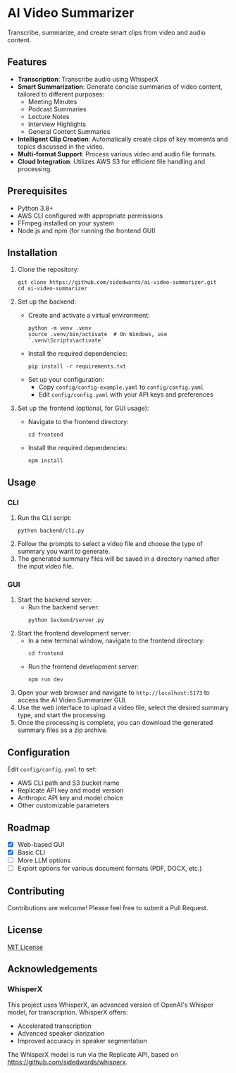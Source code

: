 # AI Video Summarizer

Transcribe, summarize, and create smart clips from video and audio content.

## Features

- **Transcription**: Transcribe audio using WhisperX
- **Smart Summarization**: Generate concise summaries of video content, tailored to different purposes:
  - Meeting Minutes
  - Podcast Summaries
  - Lecture Notes
  - Interview Highlights
  - General Content Summaries
- **Intelligent Clip Creation**: Automatically create clips of key moments and topics discussed in the video.
- **Multi-format Support**: Process various video and audio file formats.
- **Cloud Integration**: Utilizes AWS S3 for efficient file handling and processing.

## Prerequisites

- Python 3.8+
- AWS CLI configured with appropriate permissions
- FFmpeg installed on your system
- Node.js and npm (for running the frontend GUI)

## Installation

1. Clone the repository:
   ```
   git clone https://github.com/sidedwards/ai-video-summarizer.git
   cd ai-video-summarizer
   ```

2. Set up the backend:
   - Create and activate a virtual environment:
     ```
     python -m venv .venv
     source .venv/bin/activate  # On Windows, use `.venv\Scripts\activate`
     ```
   - Install the required dependencies:
     ```
     pip install -r requirements.txt
     ```
   - Set up your configuration:
     - Copy `config/config-example.yaml` to `config/config.yaml`
     - Edit `config/config.yaml` with your API keys and preferences

3. Set up the frontend (optional, for GUI usage):
   - Navigate to the frontend directory:
     ```
     cd frontend
     ```
   - Install the required dependencies:
     ```
     npm install
     ```

## Usage

### CLI

1. Run the CLI script:
   ```
   python backend/cli.py
   ```
2. Follow the prompts to select a video file and choose the type of summary you want to generate.
3. The generated summary files will be saved in a directory named after the input video file.

### GUI

1. Start the backend server:
   - Run the backend server:
     ```
     python backend/server.py
     ```
2. Start the frontend development server:
   - In a new terminal window, navigate to the frontend directory:
     ```
     cd frontend
     ```
   - Run the frontend development server:
     ```
     npm run dev
     ```
3. Open your web browser and navigate to `http://localhost:5173` to access the AI Video Summarizer GUI.
4. Use the web interface to upload a video file, select the desired summary type, and start the processing.
5. Once the processing is complete, you can download the generated summary files as a zip archive.

## Configuration

Edit `config/config.yaml` to set:

- AWS CLI path and S3 bucket name
- Replicate API key and model version
- Anthropic API key and model choice
- Other customizable parameters

## Roadmap

- [x] Web-based GUI
- [x] Basic CLI
- [ ] More LLM options
- [ ] Export options for various document formats (PDF, DOCX, etc.)

## Contributing

Contributions are welcome! Please feel free to submit a Pull Request.

## License

[MIT License](LICENSE)

## Acknowledgements

### WhisperX

This project uses WhisperX, an advanced version of OpenAI's Whisper model, for transcription. WhisperX offers:

- Accelerated transcription
- Advanced speaker diarization
- Improved accuracy in speaker segmentation

The WhisperX model is run via the Replicate API, based on https://github.com/sidedwards/whisperx.